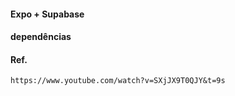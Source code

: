 #### Expo + Supabase

#### dependências

#### Ref.
```
https://www.youtube.com/watch?v=SXjJX9T0QJY&t=9s
```